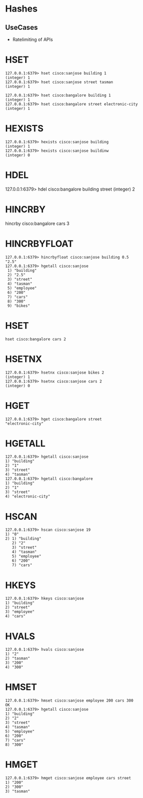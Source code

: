 # Hashes

## UseCases

*   Ratelimiting of APIs

# HSET

```
127.0.0.1:6379> hset cisco:sanjose building 1
(integer) 1
127.0.0.1:6379> hset cisco:sanjose street tasman
(integer) 1
```

```
127.0.0.1:6379> hset cisco:bangalore building 1
(integer) 1
127.0.0.1:6379> hset cisco:bangalore street electronic-city
(integer) 1
```

# HEXISTS
```
127.0.0.1:6379> hexists cisco:sanjose building
(integer) 1
127.0.0.1:6379> hexists cisco:sanjose buildinw
(integer) 0
```
# HDEL
127.0.0.1:6379> hdel cisco:bangalore building street
(integer) 2

# HINCRBY
hincrby cisco:bangalore cars 3

# HINCRBYFLOAT
```
127.0.0.1:6379> hincrbyfloat cisco:sanjose building 0.5
"2.5"
127.0.0.1:6379> hgetall cisco:sanjose
 1) "building"
 2) "2.5"
 3) "street"
 4) "tasman"
 5) "employee"
 6) "200"
 7) "cars"
 8) "300"
 9) "bikes"
```
# HSET
```
hset cisco:bangalore cars 2
```
# HSETNX
```
127.0.0.1:6379> hsetnx cisco:sanjose bikes 2
(integer) 1
127.0.0.1:6379> hsetnx cisco:sanjose cars 2
(integer) 0
```
# HGET
```
127.0.0.1:6379> hget cisco:bangalore street
"electronic-city"
```
# HGETALL
```
127.0.0.1:6379> hgetall cisco:sanjose
1) "building"
2) "1"
3) "street"
4) "tasman"
127.0.0.1:6379> hgetall cisco:bangalore
1) "building"
2) "1"
3) "street"
4) "electronic-city"
```
# HSCAN
```
127.0.0.1:6379> hscan cisco:sanjose 19
1) "0"
2) 1) "building"
   2) "2"
   3) "street"
   4) "tasman"
   5) "employee"
   6) "200"
   7) "cars"
```
# HKEYS
```
127.0.0.1:6379> hkeys cisco:sanjose
1) "building"
2) "street"
3) "employee"
4) "cars"
```
# HVALS
```
127.0.0.1:6379> hvals cisco:sanjose
1) "2"
2) "tasman"
3) "200"
4) "300"
```
# HMSET
```
127.0.0.1:6379> hmset cisco:sanjose employee 200 cars 300
OK
127.0.0.1:6379> hgetall cisco:sanjose
1) "building"
2) "2"
3) "street"
4) "tasman"
5) "employee"
6) "200"
7) "cars"
8) "300"
```

# HMGET
```
127.0.0.1:6379> hmget cisco:sanjose employee cars street
1) "200"
2) "300"
3) "tasman"
```
